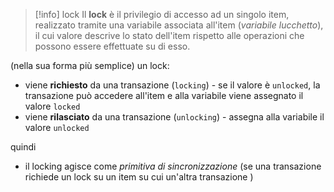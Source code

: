 >[!info] lock
>Il **lock** è il privilegio di accesso ad un singolo item, realizzato tramite una variabile associata all'item (*variabile lucchetto*), il cui valore descrive lo stato dell'item rispetto alle operazioni che possono essere effettuate su di esso.

(nella sua forma più semplice) un lock:
- viene **richiesto** da una transazione (`locking`) - se il valore è `unlocked`, la transazione può accedere all'item e alla variabile viene assegnato il valore `locked`
- viene **rilasciato** da una transazione (`unlocking`) - assegna alla variabile il valore `unlocked`

quindi
- il locking agisce come *primitiva di sincronizzazione* (se una transazione richiede un lock su un item su cui un'altra transazione )